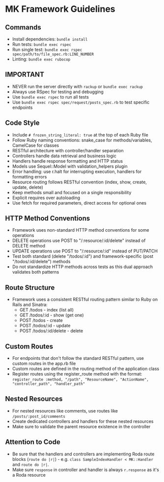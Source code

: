 # MK Framework Guidelines

## Commands
- Install dependencies: `bundle install`
- Run tests: `bundle exec rspec`
- Run single test: `bundle exec rspec spec/path/to/file_spec.rb:LINE_NUMBER`
- Linting: `bundle exec rubocop`

## IMPORTANT
- NEVER run the server directly with `rackup` or `bundle exec rackup`
- Always use RSpec for testing and debugging
- Use `bundle exec rspec` to run all tests
- Use `bundle exec rspec spec/request/posts_spec.rb` to test specific endpoints

## Code Style
- Include `# frozen_string_literal: true` at the top of each Ruby file
- Follow Ruby naming conventions: snake_case for methods/variables, CamelCase for classes
- RESTful architecture with controller/handler separation
- Controllers handle data retrieval and business logic
- Handlers handle response formatting and HTTP status
- Models use Sequel::Model with validation_helpers plugin
- Error handling: use r.halt for interrupting execution, handlers for formatting errors
- Resource routing follows RESTful convention (index, show, create, update, delete)
- Keep methods small and focused on a single responsibility
- Explicit requires over autoloading
- Use fetch for required parameters, direct access for optional ones

## HTTP Method Conventions
- Framework uses non-standard HTTP method conventions for some operations
- DELETE operations use POST to "/:resource/:id/delete" instead of DELETE method
- UPDATE operations use POST to "/:resource/:id" instead of PUT/PATCH
- Test both standard (delete "/todos/:id") and framework-specific (post "/todos/:id/delete") methods
- Do not standardize HTTP methods across tests as this dual approach validates both patterns

## Route Structure
- Framework uses a consistent RESTful routing pattern similar to Ruby on Rails and Sinatra:
  - GET /todos - index (list all)
  - GET /todos/:id - show (get one)
  - POST /todos - create
  - POST /todos/:id - update
  - POST /todos/:id/delete - delete

## Custom Routes
- For endpoints that don't follow the standard RESTful pattern, use custom routes in the app.rb file
- Custom routes are defined in the routing method of the application class
- Register routes using the register_route method with the format:
  `register_route :method, "/path", "ResourceName", "ActionName", "controller_path", "handler_path"`

## Nested Resources
- For nested resources like comments, use routes like `/posts/:post_id/comments`
- Create dedicated controllers and handlers for these nested resources
- Make sure to validate the parent resource existence in the controller

## Attention to Code
- Be sure that the handlers and controllers are implementing Roda route blocks (```route do |r|```) - e.g. ```class SampleIndexHandler < MK::Handler``` and ```route do |r|```.
- Make sure `response` in controller and handler is always `r.response` as it's a Roda resource
